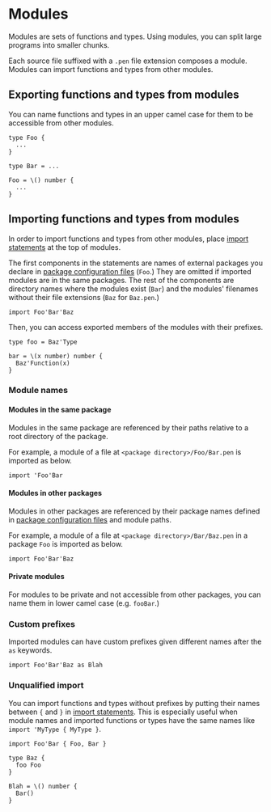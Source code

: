 # Modules

Modules are sets of functions and types. Using modules, you can split large programs into smaller chunks.

Each source file suffixed with a `.pen` file extension composes a module. Modules can import functions and types from other modules.

## Exporting functions and types from modules

You can name functions and types in an upper camel case for them to be accessible from other modules.

```pen
type Foo {
  ...
}

type Bar = ...

Foo = \() number {
  ...
}
```

## Importing functions and types from modules

In order to import functions and types from other modules, place [import statements](/references/language/syntax.md#import-statement) at the top of modules.

The first components in the statements are names of external packages you declare in [package configuration files][package-configuration] (`Foo`.) They are omitted if imported modules are in the same packages. The rest of the components are directory names where the modules exist (`Bar`) and the modules' filenames without their file extensions (`Baz` for `Baz.pen`.)

```pen
import Foo'Bar'Baz
```

Then, you can access exported members of the modules with their prefixes.

```pen
type foo = Baz'Type

bar = \(x number) number {
  Baz'Function(x)
}
```

### Module names

#### Modules in the same package

Modules in the same package are referenced by their paths relative to a root directory of the package.

For example, a module of a file at `<package directory>/Foo/Bar.pen` is imported as below.

```pen
import 'Foo'Bar
```

#### Modules in other packages

Modules in other packages are referenced by their package names defined in [package configuration files][package-configuration] and module paths.

For example, a module of a file at `<package directory>/Bar/Baz.pen` in a package `Foo` is imported as below.

```pen
import Foo'Bar'Baz
```

#### Private modules

For modules to be private and not accessible from other packages, you can name them in lower camel case (e.g. `fooBar`.)

### Custom prefixes

Imported modules can have custom prefixes given different names after the `as` keywords.

```pen
import Foo'Bar'Baz as Blah
```

[package-configuration]: packages.md#package-configuration

### Unqualified import

You can import functions and types without prefixes by putting their names between `{` and `}` in [import statements](/references/language/syntax.md#import-statement). This is especially useful when module names and imported functions or types have the same names like `import 'MyType { MyType }`.

```pen
import Foo'Bar { Foo, Bar }

type Baz {
  foo Foo
}

Blah = \() number {
  Bar()
}
```

[package-configuration]: packages.md#package-configuration
